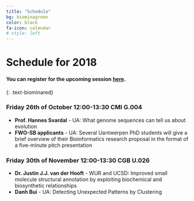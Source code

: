 ```yaml
---
title: "Schedule"
bg: biominagreen
color: black
fa-icon: calendar
# style: left
---
```


# Schedule for 2018

#### You can register for the upcoming session [here](https://goo.gl/forms/9gnNUiLWfZA59ATE2).
{: .text-biominared}

### Friday 26th of October 12:00-13:30 CMI G.004

* **Prof. Hannes Svardal** - UA: What genome sequences can tell us about evolution
* **FWO-SB applicants** - UA: Several Uantwerpen PhD students will give a brief overview of their Bioinformatics research proposal in the format of a five-minute pitch presentation

### Friday 30th of November 12:00-13:30 CGB U.026

* **Dr. Justin J.J. van der Hooft** - WUR and UCSD: Improved small molecule structural annotation by exploiting biochemical and biosynthetic relationships
* **Danh Bui** - UA: Detecting Unexpected Patterns by Clustering
